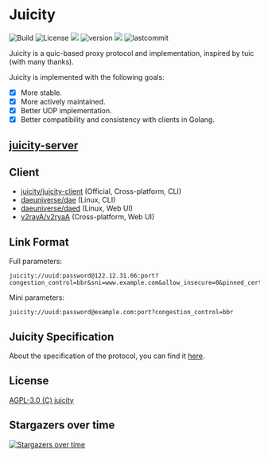 # Juicity

<p align="left">
    <img src="https://github.com/juicity/juicity/actions/workflows/build.yml/badge.svg" alt="Build"/>
    <img src="https://custom-icon-badges.herokuapp.com/github/license/juicity/juicity?logo=law&color=blue" alt="License"/>
    <img src="https://hits.seeyoufarm.com/api/count/incr/badge.svg?url=https%3A%2F%2Fgithub.com%2Fjuicity%2Fjuicity&count_bg=%23493DC8&title_bg=%23555555&icon=&icon_color=%23E7E7E7&title=hits&edge_flat=false"/>
    <img src="https://custom-icon-badges.herokuapp.com/github/v/release/juicity/juicity?logo=rocket" alt="version">
    <img src="https://custom-icon-badges.herokuapp.com/github/issues-pr-closed/juicity/juicity?color=purple&logo=git-pull-request&logoColor=white"/>
    <img src="https://custom-icon-badges.herokuapp.com/github/last-commit/juicity/juicity?logo=history&logoColor=white" alt="lastcommit"/>
</p>

Juicity is a quic-based proxy protocol and implementation, inspired by tuic (with many thanks).

Juicity is implemented with the following goals:

- [x] More stable.
- [x] More actively maintained.
- [x] Better UDP implementation.
- [x] Better compatibility and consistency with clients in Golang.

## [juicity-server](cmd/server/README.md)

## Client

- [juicity/juicity-client](cmd/client/README.md) (Official, Cross-platform, CLI)
- [daeuniverse/dae](https://github.com/daeuniverse/dae) (Linux, CLI)
- [daeuniverse/daed](https://github.com/daeuniverse/daed) (Linux, Web UI)
- [v2rayA/v2ryaA](https://github.com/v2rayA/v2rayA) (Cross-platform, Web UI)

## Link Format

Full parameters:

```shell
juicity://uuid:password@122.12.31.66:port?congestion_control=bbr&sni=www.example.com&allow_insecure=0&pinned_certchain_sha256=CERT_HASH
```

Mini parameters:

```shell
juicity://uuid:password@example.com:port?congestion_control=bbr
```

## Juicity Specification

About the specification of the protocol, you can find it [here](docs/spec.md).
## License

[AGPL-3.0 (C) juicity](https://github.com/juicity/juicity/blob/main/LICENSE)

## Stargazers over time

[![Stargazers over time](https://starchart.cc/juicity/juicity.svg)](https://starchart.cc/juicity/juicity)
